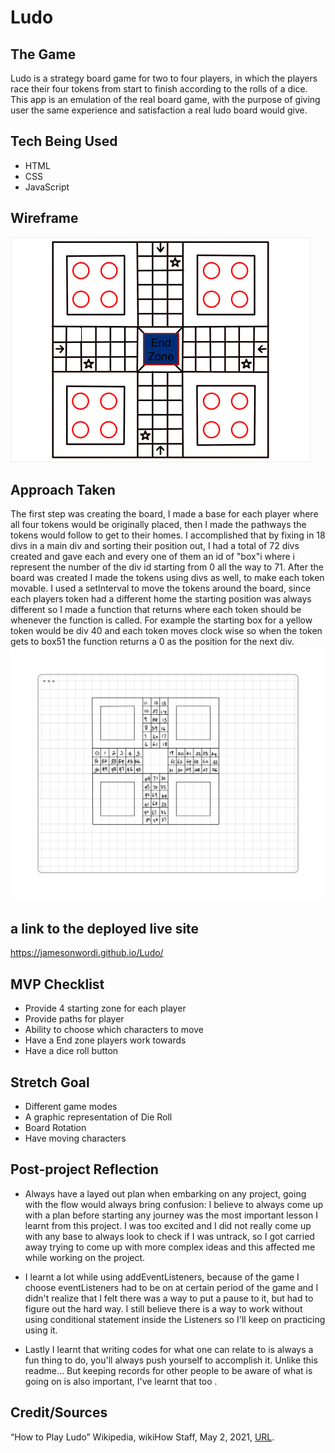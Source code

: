 # Ludo

## The Game
Ludo is a strategy board game for two to four players, in which the players race their four tokens from start to
finish according to the rolls of a dice. This app is an emulation of the real board game, with the purpose of giving 
user the same experience and satisfaction a real ludo board would give.

## Tech Being Used
* HTML
* CSS
* JavaScript

## Wireframe
![Wireframe](LudoPic.png)

## Approach Taken
The first step was creating the board, I made a base for each player where all four tokens would be originally placed, then I made the pathways the tokens would follow to get to their homes. I accomplished that by fixing in 18 divs in a main div and sorting their position out, I had a total of 72 divs created and gave each and every one of them an id of "box"i where i represent the number of the div id starting from 0 all the way to 71.
After the board was created I made the tokens using divs as well, to make each token movable. I used a setInterval to move the tokens around the board, since each players token had a different home the starting position was always different so I made a function that returns where each token should be whenever the function is called. For example the starting box for a yellow token would be div 40 and each token moves clock wise so when the token gets to box51 the function returns a 0 as the position for the next div.
![Wireframe](LudoBoard.png)

## a link to the deployed live site 

https://jamesonwordi.github.io/Ludo/

## MVP Checklist
* Provide 4 starting zone for each player
* Provide paths for player
* Ability to choose which characters to move 
* Have a End zone players work towards
* Have a dice roll button

## Stretch Goal
* Different game modes
* A graphic representation of Die Roll
* Board Rotation
* Have moving characters

## Post-project Reflection
* Always have a layed out plan when embarking on any project, going with the flow would always bring confusion:
I believe to always come up with a plan before starting any journey was the most important lesson I learnt from this project. I was too excited and I did not really come up with any base to always look to check if I was untrack, so I got carried away trying to come up with more complex ideas and this affected me while working on the project. 

* I learnt a lot while using addEventListeners, because of the game I choose eventListeners had to be on at certain period of the game and I didn't realize that I felt there was a way to put a pause to it, but had to figure out the hard way. I still believe there is a way to work without using conditional statement inside the Listeners so I'll keep on practicing using it.

* Lastly I learnt that writing codes for what one can relate to is always a fun thing to do, you'll always push yourself to accomplish it. Unlike this readme... But keeping records for other people to be aware of what is going on is also important, I've learnt that too .


## Credit/Sources
“How to Play Ludo” Wikipedia, wikiHow Staff, May 2, 2021, [URL](https://www.wikihow.com/Play-Ludo).
